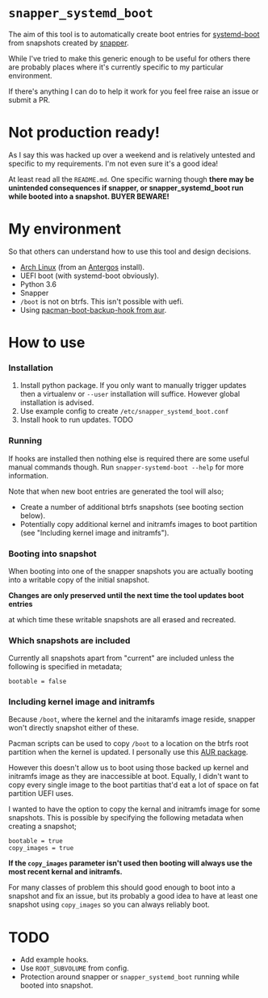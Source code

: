# `snapper_systemd_boot`
The aim of this tool is to automatically create boot entries for
[systemd-boot](https://www.freedesktop.org/wiki/Software/systemd/systemd-boot/)
from snapshots created by [snapper](http://snapper.io/).

While I've tried to make this generic enough to be useful for others there are
probably places where it's currently specific to my particular environment.

If there's anything I can do to help it work for you feel free raise an issue
or submit a PR.

# Not production ready!
As I say this was hacked up over a weekend and is relatively untested and
specific to my requirements. I'm not even sure it's a good idea!

At least read all the `README.md`. One specific warning though **there may be
unintended consequences if snapper, or snapper_systemd_boot run while booted
into a snapshot. BUYER BEWARE!** 


# My environment
So that others can understand how to use this tool and design decisions.

* [Arch Linux](https://www.archlinux.org/) (from an
  [Antergos](https://antergos.com/) install).
* UEFI boot (with systemd-boot obviously).
* Python 3.6
* Snapper
* `/boot` is not on btrfs. This isn't possible with uefi.
* Using
  [pacman-boot-backup-hook from aur](https://aur.archlinux.org/packages/pacman-boot-backup-hook/).

# How to use

### Installation
1. Install python package. If you only want to manually trigger updates then a
   virtualenv or `--user` installation will suffice.
   However global installation is advised.
2. Use example config to create `/etc/snapper_systemd_boot.conf`
3. Install hook to run updates. TODO

### Running
If hooks are installed then nothing else is required there are some useful
manual commands though.  Run `snapper-systemd-boot --help` for more information.

Note that when new boot entries are generated the tool will also;

* Create a number of additional btrfs snapshots (see booting section below).
* Potentially copy additional kernel and initramfs images to boot partition
  (see "Including kernel image and initramfs").

### Booting into snapshot
When booting into one of the snapper snapshots you are actually booting into a
writable copy of the initial snapshot.

**Changes are only preserved until the next time the tool updates boot entries**

at which time these writable snapshots are all erased and recreated.

### Which snapshots are included
Currently all snapshots apart from "current" are included unless the following
is specified in metadata;

```
bootable = false
```


### Including kernel image and initramfs
Because `/boot`, where the kernel and the initaramfs image reside,
snapper won't directly snapshot either of these.

Pacman scripts can be used to copy `/boot` to a location on the btrfs root
partition when the kernel is updated.
I personally use this
[AUR package](https://aur.archlinux.org/packages/pacman-boot-backup-hook/).

However this doesn't allow us to boot using those backed up kernel and initramfs
image as they are inaccessible at boot.
Equally, I didn't want to copy every single image to the boot partitias that'd
eat a lot of space on fat partition UEFI uses.

I wanted to have the option to copy the kernal and initramfs image for some
snapshots. This is possible by specifying the following metadata when creating
a snapshot;

```
bootable = true
copy_images = true
```

**If the `copy_images` parameter isn't used then booting will always use the
most recent kernal and initramfs.**

For many classes of problem this should good enough to boot into a snapshot and
fix an issue, but its probably a good idea to have at least one snapshot using
`copy_images` so you can always reliably boot.


# TODO
* Add example hooks.
* Use `ROOT_SUBVOLUME` from config.
* Protection around snapper or `snapper_systemd_boot` running while booted into
  snapshot.

